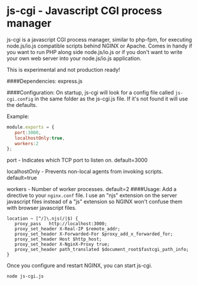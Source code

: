 # js-cgi  - Javascript CGI process manager
js-cgi is a javascript CGI process manager, similar to php-fpm, for executing node.js/io.js compatible scripts behind NGINX or Apache. Comes in handy if you want to run PHP along side node.js/io.js or if you don't want to write your own web server into your node.js/io.js application.

This is experimental and not production ready!

####Dependencies:
express.js

####Configuration:
On startup, js-cgi will look for a config file called `js-cgi.config` in the same folder as the js-cgi.js file. If it's not found it will use the defaults.

Example:
```js
module.exports = {
   port:3000,
   localhostOnly:true,
   workers:2
};

```

port - Indicates which TCP port to listen on. default=3000

localhostOnly - Prevents non-local agents from invoking scripts. default=true

workers - Number of worker processes. default=2
####Usage:
Add a directive to your `nginx.conf` file. I use an "njs" extension on the server javascript files instead of a "js" extension so NGINX won't confuse them with browser javascript files.
```
location ~ [^/]\.njs(/|$) {
   proxy_pass   http://localhost:3000;
   proxy_set_header X-Real-IP $remote_addr;
   proxy_set_header X-Forwarded-For $proxy_add_x_forwarded_for;
   proxy_set_header Host $http_host;
   proxy_set_header X-NginX-Proxy true;
   proxy_set_header path_translated $document_root$fastcgi_path_info;
}
```
Once you configure and restart NGINX, you can start js-cgi.
```sh
node js-cgi.js
```
